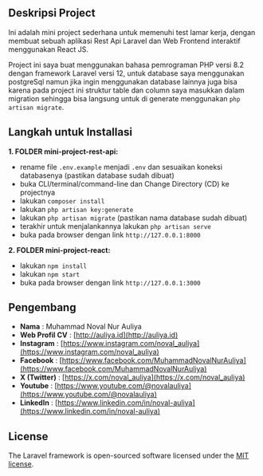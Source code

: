 ## Deskripsi Project

Ini adalah mini project sederhana untuk memenuhi test lamar kerja, dengan membuat sebuah aplikasi Rest Api Laravel dan Web Frontend interaktif menggunakan React JS.

Project ini saya buat menggunakan bahasa pemrograman PHP versi 8.2 dengan framework Laravel versi 12, untuk database saya menggunakan postgreSql namun jika ingin menggunakan database lainnya juga bisa karena pada project ini struktur table dan column saya masukkan dalam migration sehingga bisa langsung untuk di generate menggunakan `php artisan migrate`.

## Langkah untuk Installasi

**1. FOLDER mini-project-rest-api:**
- rename file `.env.example` menjadi `.env` dan sesuaikan koneksi databasenya (pastikan database sudah dibuat)
- buka CLI/terminal/command-line dan Change Directory (CD) ke projectnya
- lakukan `composer install`
- lakukan `php artisan key:generate`
- lakukan `php artisan migrate` (pastikan nama database sudah dibuat)
- terakhir untuk menjalankannya lakukan `php artisan serve`
- buka pada browser dengan link `http://127.0.0.1:8000`

**2. FOLDER mini-project-react:**
- lakukan `npm install`
- lakukan `npm start`
- buka pada browser dengan link `http://127.0.0.1:3000`

## Pengembang

- **Nama** : Muhammad Noval Nur Auliya
- **Web Profil CV** : [http://auliya.id](http://auliya.id)
- **Instagram** : [https://www.instagram.com/noval_auliya](https://www.instagram.com/noval_auliya)
- **Facebook** : [https://www.facebook.com/MuhammadNovalNurAuliya](https://www.facebook.com/MuhammadNovalNurAuliya)
- **X (Twitter)** : [https://x.com/noval_auliya](https://x.com/noval_auliya)
- **Youtube** : [https://www.youtube.com/@novalauliya](https://www.youtube.com/@novalauliya)
- **LinkedIn** : [https://www.linkedin.com/in/noval-auliya](https://www.linkedin.com/in/noval-auliya)

## License

The Laravel framework is open-sourced software licensed under the [MIT license](https://opensource.org/licenses/MIT).
